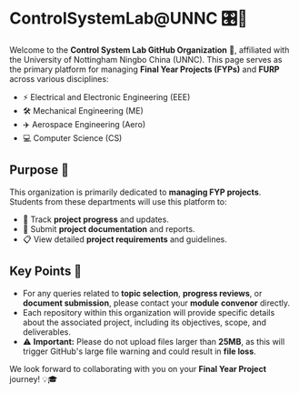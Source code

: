 # ControlSystemLab@UNNC 🎛️🔧

Welcome to the **Control System Lab GitHub Organization** 👋, affiliated with the University of Nottingham Ningbo China (UNNC). This page serves as the primary platform for managing **Final Year Projects (FYPs)** and **FURP** across various disciplines:

- ⚡ Electrical and Electronic Engineering (EEE)
- 🛠️ Mechanical Engineering (ME)
- ✈️ Aerospace Engineering (Aero)
- 💻 Computer Science (CS)

## Purpose 🎯

This organization is primarily dedicated to **managing FYP projects**. Students from these departments will use this platform to:

- 📝 Track **project progress** and updates.
- 📑 Submit **project documentation** and reports.
- 📋 View detailed **project requirements** and guidelines.

## Key Points 🚀

- For any queries related to **topic selection**, **progress reviews**, or **document submission**, please contact your **module convenor** directly.
- Each repository within this organization will provide specific details about the associated project, including its objectives, scope, and deliverables.
- ⚠️ **Important:** Please do not upload files larger than **25MB**, as this will trigger GitHub's large file warning and could result in **file loss**. 

We look forward to collaborating with you on your **Final Year Project** journey! 💡🎓
